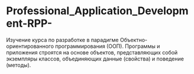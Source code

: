 # Professional_Application_Development-RPP-
Изучение курса по разработке в парадигме Объектно-ориентированного программирования (ООП). Программы и приложения строятся на основе объектов, представляющих собой экземпляры классов, объединяющих данные (свойства) и поведение (методы).
